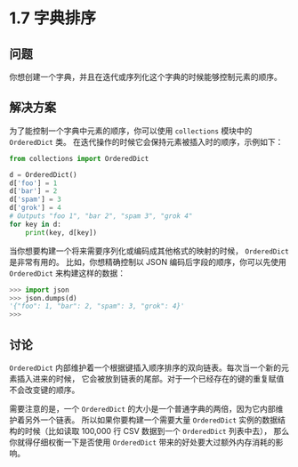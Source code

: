 # 1.7 字典排序

## 问题

你想创建一个字典，并且在迭代或序列化这个字典的时候能够控制元素的顺序。

## 解决方案

为了能控制一个字典中元素的顺序，你可以使用 `collections` 模块中的 `OrderedDict` 类。 在迭代操作的时候它会保持元素被插入时的顺序，示例如下：

```python
from collections import OrderedDict

d = OrderedDict()
d['foo'] = 1
d['bar'] = 2
d['spam'] = 3
d['grok'] = 4
# Outputs "foo 1", "bar 2", "spam 3", "grok 4"
for key in d:
    print(key, d[key])
```

当你想要构建一个将来需要序列化或编码成其他格式的映射的时候， `OrderedDict` 是非常有用的。 比如，你想精确控制以 JSON 编码后字段的顺序，你可以先使用 `OrderedDict` 来构建这样的数据：

```python
>>> import json
>>> json.dumps(d)
'{"foo": 1, "bar": 2, "spam": 3, "grok": 4}'
>>>
```

## 讨论

`OrderedDict` 内部维护着一个根据键插入顺序排序的双向链表。每次当一个新的元素插入进来的时候， 它会被放到链表的尾部。对于一个已经存在的键的重复赋值不会改变键的顺序。

需要注意的是，一个 `OrderedDict` 的大小是一个普通字典的两倍，因为它内部维护着另外一个链表。 所以如果你要构建一个需要大量 `OrderedDict` 实例的数据结构的时候（比如读取 100,000 行 CSV 数据到一个 `OrderedDict` 列表中去）， 那么你就得仔细权衡一下是否使用 `OrderedDict` 带来的好处要大过额外内存消耗的影响。